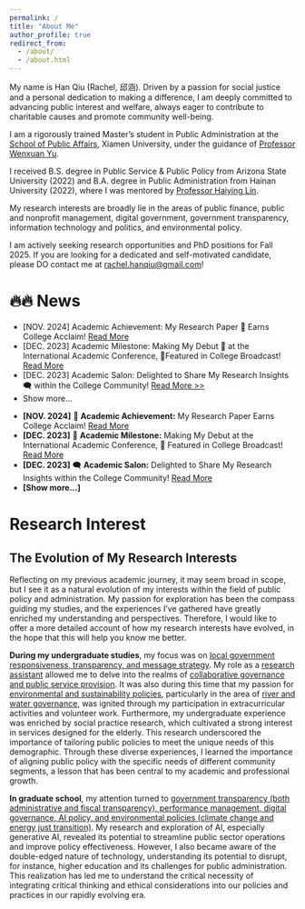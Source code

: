 ```yaml
---
permalink: /
title: "About Me"
author_profile: true
redirect_from: 
  - /about/
  - /about.html
---
```

My name is Han Qiu (Rachel, 邱涵). Driven by a passion for social justice and a personal dedication to making a difference, I am deeply committed to advancing public interest and welfare, always eager to contribute to charitable causes and promote community well-being.

I am a rigorously trained Master’s student in Public Administration at the [School of Public Affairs](https://spa.xmu.edu.cn/), Xiamen University, under the guidance of [Professor Wenxuan Yu](https://spa.xmu.edu.cn/info/1237/3095.htm).

I received B.S. degree in Public Service & Public Policy from Arizona State University (2022) and B.A. degree in Public Administration from Hainan University (2022), where I was mentored by [Professor Haiying Lin](https://haitc.hainanu.edu.cn/cslm/jzyg/szdw/xzgl.htm). 

My research interests are broadly lie in the areas of public finance, public and nonprofit management, digital government, government transparency, information technology and politics, and environmental policy.

I am actively seeking research opportunities and PhD positions for Fall 2025. If you are looking for a dedicated and self-motivated candidate, please DO contact me at rachel.hanqiu@gmail.com!

🔥🔥 News
======
* [NOV. 2024] Academic Achievement: My Research Paper 🎉 Earns College Acclaim! [Read More](https://mp.weixin.qq.com/s/2TYL9l8GGay93hLLRQBzYw)
* [DEC. 2023] Academic Milestone: Making My Debut 🚀 at the International Academic Conference, 📢Featured in College Broadcast! [Read More](https://mp.weixin.qq.com/s/EuHTxNFZpdGGEOrvOj-RPg)
* [DEC. 2023] Academic Salon: Delighted to Share My Research Insights 🗨️ within the College Community! [Read More >>](https://mp.weixin.qq.com/s/dn-2_kHyLDbNC0hQ042xEw)
* Show more...


- **[NOV. 2024]** 🎉 **Academic Achievement:** My Research Paper Earns College Acclaim! [Read More](https://mp.weixin.qq.com/s/2TYL9l8GGay93hLLRQBzYw)
- **[DEC. 2023]** 🚀 **Academic Milestone:** Making My Debut at the International Academic Conference, 📢 Featured in College Broadcast! [Read More](https://mp.weixin.qq.com/s/EuHTxNFZpdGGEOrvOj-RPg)
- **[DEC. 2023]** 🗨️ **Academic Salon:** Delighted to Share My Research Insights within the College Community! [Read More](https://mp.weixin.qq.com/s/dn-2_kHyLDbNC0hQ042xEw)
- **[Show more...]**


Research Interest
======
## **The Evolution of My Research Interests**
Reflecting on my previous academic journey, it may seem broad in scope, but I see it as a natural evolution of my interests within the field of public policy and administration. My passion for exploration has been the compass guiding my studies, and the experiences I’ve gathered have greatly enriched my understanding and perspectives. Therefore, I would like to offer a more detailed account of how my research interests have evolved, in the hope that this will help you know me better.

**During my undergraduate studies**, my focus was on <u>local government responsiveness, transparency, and message strategy</u>. My role as a <u>research assistant</u> allowed me to delve into the realms of <u>collaborative governance and public service provision</u>. It was also during this time that my passion for <u>environmental and sustainability policies</u>, particularly in the area of <u>river and water governance</u>, was ignited through my participation in extracurricular activities and volunteer work. Furthermore, my undergraduate experience was enriched by social practice research, which cultivated a strong interest in services designed for the elderly. This research underscored the importance of tailoring public policies to meet the unique needs of this demographic. Through these diverse experiences, I learned the importance of aligning public policy with the specific needs of different community segments, a lesson that has been central to my academic and professional growth.

**In graduate school**, my attention turned to <u>government transparency (both administrative and fiscal transparency), performance management, digital governance, AI policy, and environmental policies (climate change and energy just transition)</u>. My research and exploration of AI, especially generative AI, revealed its potential to streamline public sector operations and improve policy effectiveness. However, I also became aware of the double-edged nature of technology, understanding its potential to disrupt, for instance, higher education and its challenges for public administration. This realization has led me to understand the critical necessity of integrating critical thinking and ethical considerations into our policies and practices in our rapidly evolving era.

